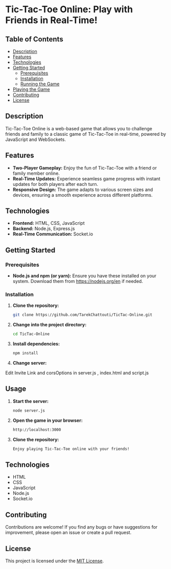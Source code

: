 # Tic-Tac-Toe Online: Play with Friends in Real-Time!

## Table of Contents

- [Description](#description)
- [Features](#features)
- [Technologies](#technologies)
- [Getting Started](#getting-started)
    - [Prerequisites](#prerequisites)
    - [Installation](#installation)
    - [Running the Game](#running-the-game)
- [Playing the Game](#playing-the-game)
- [Contributing](#contributing)
- [License](#license)

## Description

Tic-Tac-Toe Online is a web-based game that allows you to challenge friends and family to a classic game of Tic-Tac-Toe in real-time, powered by JavaScript and WebSockets.

## Features

- **Two-Player Gameplay:** Enjoy the fun of Tic-Tac-Toe with a friend or family member online.
- **Real-Time Updates:** Experience seamless game progress with instant updates for both players after each turn.
- **Responsive Design:** The game adapts to various screen sizes and devices, ensuring a smooth experience across different platforms.

## Technologies

- **Frontend:** HTML, CSS, JavaScript
- **Backend:** Node.js, Express.js
- **Real-Time Communication:** Socket.io

## Getting Started

### Prerequisites

- **Node.js and npm (or yarn):** Ensure you have these installed on your system. Download them from https://nodejs.org/en if needed.

### Installation

1. **Clone the repository:**

   ```bash
   git clone https://github.com/TarekChattouti/TicTac-Online.git
2. **Change into the project directory:**

   ```bash
   cd TicTac-Online
3. **Install dependencies:**

   ```bash
   npm install
4. **Change server:**

Edit Invite Link and corsOptions in server.js , index.html and script.js

## Usage
1. **Start the server:**

   ```bash
   node server.js
2. **Open the game in your browser:**

   ```bash
   http://localhost:3000
3. **Clone the repository:**

   ```bash
   Enjoy playing Tic-Tac-Toe online with your friends!

## Technologies

- HTML
- CSS
- JavaScript
- Node.js
- Socket.io

## Contributing

Contributions are welcome! If you find any bugs or have suggestions for improvement, please open an issue or create a pull request.

## License

This project is licensed under the [MIT License](LICENSE.md).
